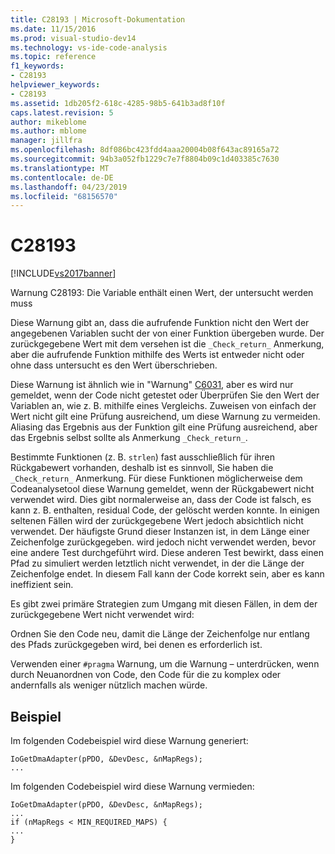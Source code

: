 ```yaml
---
title: C28193 | Microsoft-Dokumentation
ms.date: 11/15/2016
ms.prod: visual-studio-dev14
ms.technology: vs-ide-code-analysis
ms.topic: reference
f1_keywords:
- C28193
helpviewer_keywords:
- C28193
ms.assetid: 1db205f2-618c-4285-98b5-641b3ad8f10f
caps.latest.revision: 5
author: mikeblome
ms.author: mblome
manager: jillfra
ms.openlocfilehash: 8df086bc423fdd4aaa20004b08f643ac89165a72
ms.sourcegitcommit: 94b3a052fb1229c7e7f8804b09c1d403385c7630
ms.translationtype: MT
ms.contentlocale: de-DE
ms.lasthandoff: 04/23/2019
ms.locfileid: "68156570"
---
```

# <a name="c28193"></a>C28193
[!INCLUDE[vs2017banner](../includes/vs2017banner.md)]

Warnung C28193: Die Variable enthält einen Wert, der untersucht werden muss  
  
 Diese Warnung gibt an, dass die aufrufende Funktion nicht den Wert der angegebenen Variablen sucht der von einer Funktion übergeben wurde. Der zurückgegebene Wert mit dem versehen ist die `_Check_return_` Anmerkung, aber die aufrufende Funktion mithilfe des Werts ist entweder nicht oder ohne dass untersucht es den Wert überschrieben.  
  
 Diese Warnung ist ähnlich wie in "Warnung" [C6031](../code-quality/c6031.md), aber es wird nur gemeldet, wenn der Code nicht getestet oder Überprüfen Sie den Wert der Variablen an, wie z. B. mithilfe eines Vergleichs. Zuweisen von einfach der Wert nicht gilt eine Prüfung ausreichend, um diese Warnung zu vermeiden. Aliasing das Ergebnis aus der Funktion gilt eine Prüfung ausreichend, aber das Ergebnis selbst sollte als Anmerkung `_Check_return_`.  
  
 Bestimmte Funktionen (z. B. `strlen`) fast ausschließlich für ihren Rückgabewert vorhanden, deshalb ist es sinnvoll, Sie haben die `_Check_return_` Anmerkung. Für diese Funktionen möglicherweise dem Codeanalysetool diese Warnung gemeldet, wenn der Rückgabewert nicht verwendet wird. Dies gibt normalerweise an, dass der Code ist falsch, es kann z. B. enthalten, residual Code, der gelöscht werden konnte. In einigen seltenen Fällen wird der zurückgegebene Wert jedoch absichtlich nicht verwendet. Der häufigste Grund dieser Instanzen ist, in dem Länge einer Zeichenfolge zurückgegeben. wird jedoch nicht verwendet werden, bevor eine andere Test durchgeführt wird. Diese anderen Test bewirkt, dass einen Pfad zu simuliert werden letztlich nicht verwendet, in der die Länge der Zeichenfolge endet. In diesem Fall kann der Code korrekt sein, aber es kann ineffizient sein.  
  
 Es gibt zwei primäre Strategien zum Umgang mit diesen Fällen, in dem der zurückgegebene Wert nicht verwendet wird:  
  
 Ordnen Sie den Code neu, damit die Länge der Zeichenfolge nur entlang des Pfads zurückgegeben wird, bei denen es erforderlich ist.  
  
 Verwenden einer `#pragma` Warnung, um die Warnung – unterdrücken, wenn durch Neuanordnen von Code, den Code für die zu komplex oder andernfalls als weniger nützlich machen würde.  
  
## <a name="example"></a>Beispiel  
 Im folgenden Codebeispiel wird diese Warnung generiert:  
  
```  
IoGetDmaAdapter(pPDO, &DevDesc, &nMapRegs);  
...  
```  
  
 Im folgenden Codebeispiel wird diese Warnung vermieden:  
  
```  
IoGetDmaAdapter(pPDO, &DevDesc, &nMapRegs);  
...  
if (nMapRegs < MIN_REQUIRED_MAPS) {  
...  
}  
```
